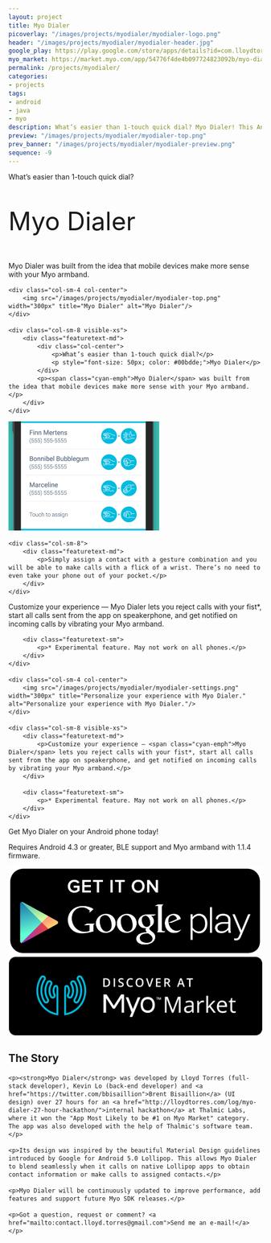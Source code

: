 ```yaml
---
layout: project
title: Myo Dialer
picoverlay: "/images/projects/myodialer/myodialer-logo.png"
header: "/images/projects/myodialer/myodialer-header.jpg"
google_play: https://play.google.com/store/apps/details?id=com.lloydtorres.myodialer
myo_market: https://market.myo.com/app/54776f4de4b097724823092b/myo-dialer
permalink: /projects/myodialer/
categories:
- projects
tags:
- android
- java
- myo
description: What’s easier than 1-touch quick dial? Myo Dialer! This Android app lets you call your favourite contacts with a flick of a wrist.
preview: "/images/projects/myodialer/myodialer-top.png"
prev_banner: "/images/projects/myodialer/myodialer-preview.png"
sequence: -9
---
```


<div class="row paddown paddup">
    <div class="col-sm-8 hidden-xs">
        <div class="featuretext-md">
            <p>What’s easier than 1-touch quick dial?</p>
            <p class="cyan-emph" style="font-size: 50px;">Myo Dialer</p>
            <p><span class="cyan-emph">Myo Dialer</span> was built from the idea that mobile devices make more sense with your Myo armband.</p>
        </div>
    </div>

    <div class="col-sm-4 col-center">
        <img src="/images/projects/myodialer/myodialer-top.png" width="300px" title="Myo Dialer" alt="Myo Dialer"/>
    </div>

    <div class="col-sm-8 visible-xs">
        <div class="featuretext-md">
            <div class="col-center">
                <p>What’s easier than 1-touch quick dial?</p>
                <p style="font-size: 50px; color: #00bdde;">Myo Dialer</p>
            </div>
            <p><span class="cyan-emph">Myo Dialer</span> was built from the idea that mobile devices make more sense with your Myo armband.</p>
        </div>
    </div>
</div>

<div class="row paddup paddown">
    <div class="col-sm-4 col-center">
        <img src="/images/projects/myodialer/myodialer-gestures.png" width="300px" title="Assign up to four contacts to gestures in Myo Dialer." alt="Assign up to four contacts to gestures in Myo Dialer."/>
    </div>

    <div class="col-sm-8">
        <div class="featuretext-md">
            <p>Simply assign a contact with a gesture combination and you will be able to make calls with a flick of a wrist. There’s no need to even take your phone out of your pocket.</p>
        </div> 
    </div>
</div>

<div class="row paddown paddup">
    <div class="col-sm-8 hidden-xs">
        <div class="featuretext-md">
            <p>Customize your experience — <span class="cyan-emph">Myo Dialer</span> lets you reject calls with your fist*, start all calls sent from the app on speakerphone, and get notified on incoming calls by vibrating your Myo armband.</p>
        </div>

        <div class="featuretext-sm">
            <p>* Experimental feature. May not work on all phones.</p>
        </div>
    </div>

    <div class="col-sm-4 col-center">
        <img src="/images/projects/myodialer/myodialer-settings.png" width="300px" title="Personalize your experience with Myo Dialer." alt="Personalize your experience with Myo Dialer."/>
    </div>

    <div class="col-sm-8 visible-xs">
        <div class="featuretext-md">
            <p>Customize your experience — <span class="cyan-emph">Myo Dialer</span> lets you reject calls with your fist*, start all calls sent from the app on speakerphone, and get notified on incoming calls by vibrating your Myo armband.</p>
        </div>

        <div class="featuretext-sm">
            <p>* Experimental feature. May not work on all phones.</p>
        </div>
    </div>
</div>

<div class="col-center paddup paddown">
    <p class= "featuretext-lg">Get <span class="cyan-emph">Myo Dialer</span> on your Android phone today!</p>
    <p class="featuretext-sm">Requires Android 4.3 or greater, BLE support and Myo armband with 1.1.4 firmware.</p>
    <span class="paddown">
        <a href="https://play.google.com/store/apps/details?id=com.lloydtorres.myodialer"><img src="/images/icons/ps_badge.png" class="market-badges-large"/></a>
        <a href="https://market.myo.com/app/54776f4de4b097724823092b/myo-dialer"><img src="/images/icons/myo_badge.png" class="market-badges-large" style="border-radius: 5px; border: 1px solid white;"/></a>
    </span>
</div> 

<div class="row"><div class="col-md-offset-2 col-md-8"><div class="divider"><div class="inner"></div></div></div></div>

<div class="paddown">
    <h2>The Story</h2>

    <p><strong>Myo Dialer</strong> was developed by Lloyd Torres (full-stack developer), Kevin Lo (back-end developer) and <a href="https://twitter.com/bbisaillion">Brent Bisaillion</a> (UI design) over 27 hours for an <a href="http://lloydtorres.com/log/myo-dialer-27-hour-hackathon/">internal hackathon</a> at Thalmic Labs, where it won the "App Most Likely to be #1 on Myo Market" category. The app was also developed with the help of Thalmic's software team.</p>

    <p>Its design was inspired by the beautiful Material Design guidelines introduced by Google for Android 5.0 Lollipop. This allows Myo Dialer to blend seamlessly when it calls on native Lollipop apps to obtain contact information or make calls to assigned contacts.</p>

    <p>Myo Dialer will be continuously updated to improve performance, add features and support future Myo SDK releases.</p>

    <p>Got a question, request or comment? <a href="mailto:contact.lloyd.torres@gmail.com">Send me an e-mail!</a></p>
</div>